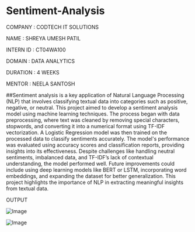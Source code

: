 # Sentiment-Analysis

COMPANY : CODTECH IT SOLUTIONS

NAME : SHREYA UMESH PATIL

INTERN ID : CT04WA100

DOMAIN : DATA ANALYTICS

DURATION : 4 WEEKS

MENTOR : NEELA SANTOSH

##Sentiment analysis is a key application of Natural Language Processing (NLP) that involves classifying textual data into categories such as positive, negative, or neutral. This project aimed to develop a sentiment analysis model using machine learning techniques. The process began with data preprocessing, where text was cleaned by removing special characters, stopwords, and converting it into a numerical format using TF-IDF vectorization. A Logistic Regression model was then trained on the processed data to classify sentiments accurately. The model's performance was evaluated using accuracy scores and classification reports, providing insights into its effectiveness. Despite challenges like handling neutral sentiments, imbalanced data, and TF-IDF’s lack of contextual understanding, the model performed well. Future improvements could include using deep learning models like BERT or LSTM, incorporating word embeddings, and expanding the dataset for better generalization. This project highlights the importance of NLP in extracting meaningful insights from textual data.

OUTPUT

![Image](https://github.com/user-attachments/assets/f20fd6e4-f658-4c17-9330-1b619bedcc83)

![Image](https://github.com/user-attachments/assets/102daba4-5e13-480a-b5e1-78dd5f8f2b0c)
